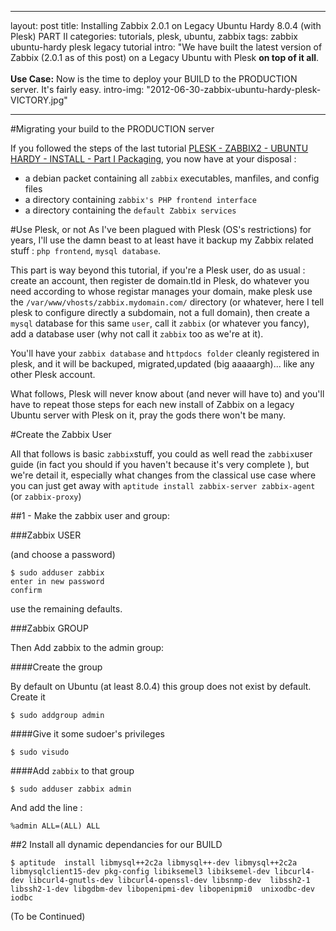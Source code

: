 
---
layout: post
title: Installing Zabbix 2.0.1 on Legacy Ubuntu Hardy 8.0.4 (with Plesk) PART II
categories: tutorials, plesk, ubuntu, zabbix
tags: zabbix ubuntu-hardy plesk legacy tutorial
intro: "We have built the latest version of Zabbix (2.0.1 as of this post) on a Legacy Ubuntu with Plesk <strong>on top of it all</strong>.<br /><br /><strong>Use Case:</strong> Now is the time to deploy your BUILD to the PRODUCTION server. It's fairly easy.
intro-img: "2012-06-30-zabbix-ubuntu-hardy-plesk-VICTORY.jpg"

---

#Migrating your build to the PRODUCTION server

If you followed the steps of the last tutorial [PLESK - ZABBIX2 - UBUNTU HARDY - INSTALL - Part I Packaging](), you now have at your disposal :

* a debian packet containing all `zabbix` executables, manfiles, and config files
* a directory containing `zabbix's PHP frontend interface`
* a directory containing the `default Zabbix services`

#Use Plesk, or not
As I've been plagued with Plesk (OS's restrictions) for years, I'll use the damn beast to at least have it backup my Zabbix related stuff : `php frontend`, `mysql database`. 

This part is way beyond this tutorial, if you're a Plesk user, do as usual : create an account, then register de domain.tld in Plesk, do whatever you need according to whose registar manages your domain, make plesk use the `/var/www/vhosts/zabbix.mydomain.com/` directory (or whatever, here I tell plesk to configure directly a subdomain, not a full domain), then create a `mysql` database for this same `user`, call it `zabbix` (or whatever you fancy), add a database user (why not call it `zabbix` too as we're at it).

You'll have your `zabbix database` and `httpdocs folder` cleanly registered in plesk, and it will be backuped, migrated,updated (big aaaaargh)... like any other Plesk account.

What follows, Plesk will never know about (and never will have to) and you'll have to repeat those steps for each new install of Zabbix on a legacy Ubuntu server with Plesk on it, pray the gods there won't be many.

#Create the Zabbix User

All that follows is basic `zabbix`stuff, you could as well read the `zabbix`user guide (in fact you should if you haven't because it's very complete ), but we're detail it, especially what changes from the classical use case where you can just get away with `aptitude install zabbix-server zabbix-agent` (or `zabbix-proxy`)

##1 - Make the zabbix user and group:

###Zabbix USER

(and choose a password)

    $ sudo adduser zabbix
    enter in new password
    confirm

use the remaining defaults.

###Zabbix GROUP

Then Add zabbix to the admin group:

####Create the group

By default on Ubuntu (at least 8.0.4) this group does not exist by default. Create it

    $ sudo addgroup admin

####Give it some sudoer's privileges

    $ sudo visudo

####Add `zabbix` to that group

    $ sudo adduser zabbix admin

And add the line : 

    %admin ALL=(ALL) ALL




##2 Install all dynamic dependancies for our BUILD

    $ aptitude  install libmysql++2c2a libmysql++-dev libmysql++2c2a libmysqlclient15-dev pkg-config libiksemel3 libiksemel-dev libcurl4-dev libcurl4-gnutls-dev libcurl4-openssl-dev libsnmp-dev  libssh2-1 libssh2-1-dev libgdbm-dev libopenipmi-dev libopenipmi0  unixodbc-dev iodbc
    
    
(To be Continued)
